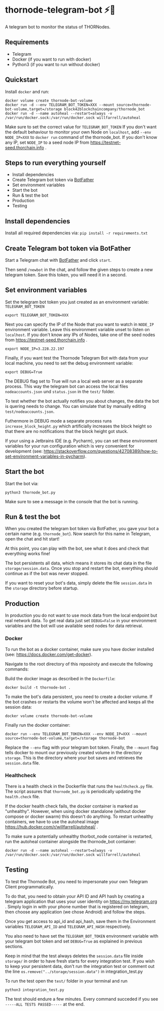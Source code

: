 # thornode-telegram-bot ⚡🤖
A telegram bot to monitor the status of THORNodes.

## Requirements
* Telegram
* Docker (if you want to run with docker)
* Python3 (if you want to run without docker)

## Quickstart

Install `docker` and run:

```
docker volume create thornode-bot-volume
docker run -d --env TELEGRAM_BOT_TOKEN=XXX --mount source=thornode-bot-volume,target=/storage block42blockchaincompany/thornode_bot
docker run -d --name autoheal --restart=always -v /var/run/docker.sock:/var/run/docker.sock willfarrell/autoheal
```
Make sure to set the correct value for `TELEGRAM_BOT_TOKEN`
If you don't want the default behaviour to monitor your own Node on `localhost`, 
add `--env NODE_IP=XXX` to `docker run` command of the thornode_bot.
If you don't know any IP, set `NODE_IP` to a seed node IP from https://testnet-seed.thorchain.info .

## Steps to run everything yourself
* Install dependencies
* Create Telegram bot token via [BotFather](https://t.me/BotFather)
* Set environment variables
* Start the bot
* Run & test the bot
* Production
* Testing

## Install dependencies
Install all required dependencies via: `pip install -r requirements.txt`

## Create Telegram bot token via BotFather
Start a Telegram chat with [BotFather](https://t.me/BotFather) and click `start`.

Then send `/newbot` in the chat, and follow the given steps to create a new telegram token. Save this token, you will need it in a second.

## Set environment variables
Set the telegram bot token you just created as an environment variable: `TELEGRAM_BOT_TOKEN`

```
export TELEGRAM_BOT_TOKEN=XXX
```

Next you can specify the IP of the Node that you want to watch in `NODE_IP` environment variable.
Leave this environment variable unset to listen on `localhost`.
If you don't know any IPs of Nodes, take one of the seed nodes from https://testnet-seed.thorchain.info .
```
export NODE_IP=3.228.22.197
```

Finally, if you want test the Thornode Telegram Bot with data from your local machine, you
need to set the debug environment variable:
```
export DEBUG=True
```
The DEBUG flag set to True will run a local web server as a separate process. 
This way the telegram bot can access the local files `nodeaccounts.json` und `status.json`
in the `test/` folder.

To test whether the bot actually notifies you about changes, the data the bot is quering needs to change. 
You can simulate that by manually editing `test/nodeaccounts.json`.

Futhermore in DEBUG mode a separate process runs `increase_block_height.py` which artificially increases
the block height so that there are no notifications that the block height got stuck.


If your using a Jetbrains IDE (e.g. Pycharm), you can set these environment variables for your run configuration which is very convenient for development (see: https://stackoverflow.com/questions/42708389/how-to-set-environment-variables-in-pycharm).


## Start the bot
Start the bot via:

```
python3 thornode_bot.py
```

Make sure to see a message in the console that the bot is running.

## Run & test the bot
When you created the telegram bot token via BotFather, you gave your bot a certain name (e.g. `thornode_bot`). Now search for this name in Telegram, open the chat and hit start!

At this point, you can play with the bot, see what it does and check that everything works fine!

The bot persistents all data, which means it stores its chat data in the file `storage/session.data`.  Once you stop and restart the bot, everything should continue as if the bot was never stopped.

If you want to reset your bot's data, simply delete the file `session.data` in the `storage` directory before startup.

## Production
In production you do not want to use mock data from the local endpoint but real network data. 
To get real data just set `DEBUG=False` in your environment variables and the bot will use available seed nodes for data retrieval.

### Docker
To run the bot as a docker container, make sure you have docker installed (see: https://docs.docker.com/get-docker).

Navigate to the root directory of this reposiroty and execute the following commands:

Build the docker image as described in the `Dockerfile`:

```
docker build -t thornode-bot .
```

To make the bot's data persistent, you need to create a docker volume. If the bot crashes or restarts the volume won't be affected and keeps all the session data:

```
docker volume create thornode-bot-volume
```

Finally run the docker container:

```
docker run --env TELEGRAM_BOT_TOKEN=XXX --env NODE_IP=XXX --mount source=thornode-bot-volume,target=/storage thornode-bot
```

Replace the `--env` flag with your telegram bot token. Finally, the `--mount` flag tells docker to mount our previously created volume in the directory `storage`. This is the directory where your bot saves and retrieves the `session.data` file.


### Healthcheck
There is a health check in the Dockerfile that runs the `healthcheck.py` file.
The script assures that `thornode_bot.py` is periodically updating the `health.check` file.

If the docker health check fails, the docker container is marked as "unhealthy". 
However, when using docker standalone (without docker compose or docker swarm) this doesn't do anything.
To restart unhealthy containers, we have to use the autoheal image https://hub.docker.com/r/willfarrell/autoheal/ .

To make sure a potentially unhealthy thorbot_node container is restarted, run the autoheal container alongside the
thornode_bot container:
```
docker run -d --name autoheal --restart=always -v /var/run/docker.sock:/var/run/docker.sock willfarrell/autoheal
```

## Testing
To test the Thornode Bot, you need to impersonate your own Telegram Client programmatically.

To do that, you need to obtain your API ID and API hash by creating a 
telegram application that uses your user identity on https://my.telegram.org .
Simply login in with your phone number that is registered on telegram, 
then choose any application (we chose Android) and follow the steps. 

Once you get access to api_id and api_hash, save them in the Environment variables
`TELEGRAM_API_ID` and `TELEGRAM_API_HASH` respectively.

You also need to have set the `TELEGRAM_BOT_TOKEN` environment variable with your 
telegram bot token and set `DEBUG=True` as explained in previous sections.

Keep in mind that the test always deletes the `session.data` file inside `storage/`
in order to have fresh starts for every integration test. If you wish to keep your
persistent data, don't run the integration test or comment out 
the line `os.remove("../storage/session.data")` in integration_test.py

To run the test open the `test/` folder in your terminal and run
```
python3 integration_test.py
```

The test should endure a few minutes.
Every command succeded if you see `-----ALL TESTS PASSED-----` at the end.
